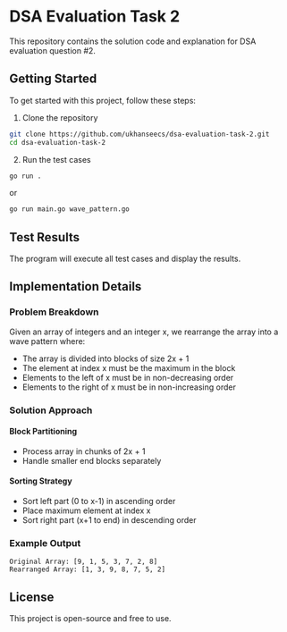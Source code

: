
# DSA Evaluation Task 2

This repository contains the solution code and explanation for DSA evaluation question #2.

## Getting Started

To get started with this project, follow these steps:

1. Clone the repository
```bash
git clone https://github.com/ukhanseecs/dsa-evaluation-task-2.git
cd dsa-evaluation-task-2
```

2. Run the test cases
```bash
go run .
```
or
```bash
go run main.go wave_pattern.go
```

## Test Results
The program will execute all test cases and display the results.

## Implementation Details

### Problem Breakdown

Given an array of integers and an integer x, we rearrange the array into a wave pattern where:
- The array is divided into blocks of size 2x + 1
- The element at index x must be the maximum in the block
- Elements to the left of x must be in non-decreasing order
- Elements to the right of x must be in non-increasing order

### Solution Approach

#### Block Partitioning
- Process array in chunks of 2x + 1
- Handle smaller end blocks separately

#### Sorting Strategy
- Sort left part (0 to x-1) in ascending order
- Place maximum element at index x
- Sort right part (x+1 to end) in descending order

### Example Output
```
Original Array: [9, 1, 5, 3, 7, 2, 8]
Rearranged Array: [1, 3, 9, 8, 7, 5, 2]
```

## License
This project is open-source and free to use.


